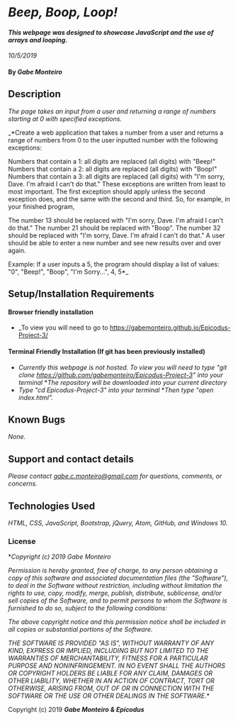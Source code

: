 # _Beep, Boop, Loop!_

#### _This webpage was designed to showcase JavaScript and the use of arrays and looping._

_10/5/2019_

#### By _**Gabe Monteiro**_

## Description

_The page takes an input from a user and returning a range of numbers starting at 0 with specified exceptions._

_*Create a web application that takes a number from a user and returns a range of numbers from 0 to the user inputted number with the following exceptions:

Numbers that contain a 1: all digits are replaced (all digits) with "Beep!"
Numbers that contain a 2: all digits are replaced (all digits) with "Boop!"
Numbers that contain a 3: all digits are replaced (all digits) with "I'm sorry, Dave. I'm afraid I can't do that."
These exceptions are written from least to most important. The first exception should apply unless the second exception does, and the same with the second and third. So, for example, in your finished program,

The number 13 should be replaced with "I'm sorry, Dave. I'm afraid I can't do that."
The number 21 should be replaced with "Boop".
The number 32 should be replaced with "I'm sorry, Dave. I'm afraid I can't do that."
A user should be able to enter a new number and see new results over and over again.

Example: If a user inputs a 5, the program should display a list of values: "0", "Beep!", "Boop", "I'm Sorry...", 4, 5*_

## Setup/Installation Requirements

#### Browser friendly installation

* _To view you will need to go to https://gabemonteiro.github.io/Epicodus-Project-3/

#### Terminal Friendly Installation (If git has been previously installed)
* _Currently this webpage is not hosted. To view you will need to type "git clone https://github.com/gabemonteiro/Epicodus-Project-3" into your terminal_
*_The repository will be downloaded into your current directory_
* _Type "cd Epicodus-Project-3" into your terminal_
*_Then type "open index.html"._

## Known Bugs

_None._

## Support and contact details

_Please contact gabe.c.monteiro@gmail.com for questions, comments, or concerns._

## Technologies Used

_HTML, CSS, JavaScript, Bootstrap, jQuery, Atom, GitHub, and Windows 10._

### License
*_Copyright (c) 2019 Gabe Monteiro_

_Permission is hereby granted, free of charge, to any person obtaining a copy
of this software and associated documentation files (the "Software"), to deal
in the Software without restriction, including without limitation the rights
to use, copy, modify, merge, publish, distribute, sublicense, and/or sell
copies of the Software, and to permit persons to whom the Software is
furnished to do so, subject to the following conditions:_

_The above copyright notice and this permission notice shall be included in all
copies or substantial portions of the Software._

_THE SOFTWARE IS PROVIDED "AS IS", WITHOUT WARRANTY OF ANY KIND, EXPRESS OR
IMPLIED, INCLUDING BUT NOT LIMITED TO THE WARRANTIES OF MERCHANTABILITY,
FITNESS FOR A PARTICULAR PURPOSE AND NONINFRINGEMENT. IN NO EVENT SHALL THE
AUTHORS OR COPYRIGHT HOLDERS BE LIABLE FOR ANY CLAIM, DAMAGES OR OTHER
LIABILITY, WHETHER IN AN ACTION OF CONTRACT, TORT OR OTHERWISE, ARISING FROM,
OUT OF OR IN CONNECTION WITH THE SOFTWARE OR THE USE OR OTHER DEALINGS IN THE
SOFTWARE._*

Copyright (c) 2019 **_Gabe Monteiro & Epicodus_**
